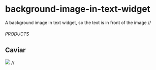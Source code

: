 # background-image-in-text-widget
A background image in text widget, so the text is in front of the image
//
<h6>PRODUCTS</h6>
<h2>Caviar</h2>
<img src="image.jpg">
//
